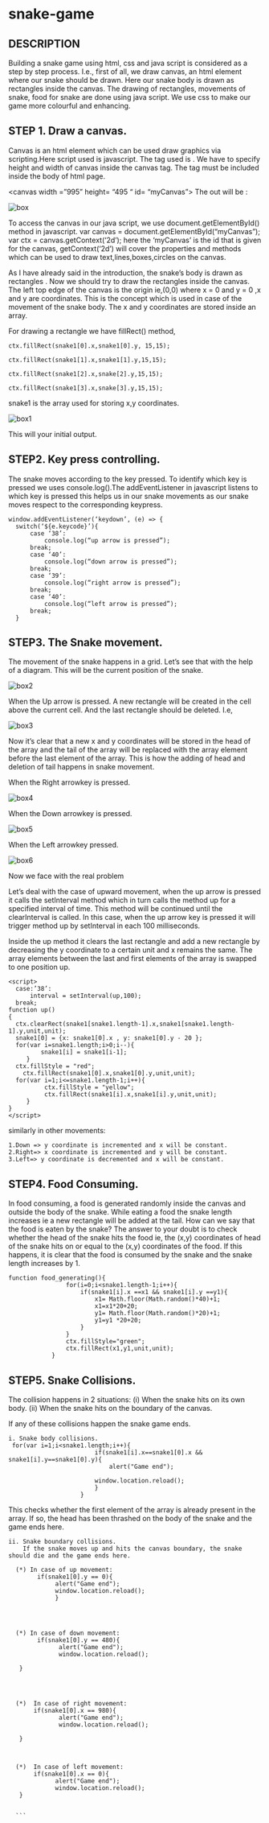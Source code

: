 # snake-game

## DESCRIPTION
  Building a snake game using html, css and java script is considered as a step by step process.
  I.e., first of all, we draw canvas, an html element where our snake should be drawn. Here our snake body is drawn as rectangles inside the canvas. The drawing of rectangles, movements of snake, food for snake are done using java script. We use css to make our game more colourful and enhancing.

## STEP 1. Draw a canvas.
  Canvas is an html element which can be used draw graphics via scripting.Here script used is javascript. The tag used is       <canvas></canvas>. We have to specify height and width of canvas inside the canvas tag. The tag must be included inside the   body of html page.
  
  <canvas  width =”995” height= “495 “ id= “myCanvas”></canvas>
  The out will be :
  
  ![box](https://user-images.githubusercontent.com/52073455/61852263-ab332180-aed6-11e9-8b49-231226c24688.png)
  
  To access the canvas in our java script, we  use document.getElementById() method in javascript.
  var canvas =  document.getElementById(“myCanvas”);
  var ctx = canvas.getContext(‘2d’);
  here the ‘myCanvas’ is the id that is given for the canvas, getContext(‘2d’) will cover the properties and methods which     can be used to draw text,lines,boxes,circles on the canvas.

  As I have already said in the introduction, the snake’s body is drawn as rectangles . Now we should try to draw the         rectangles inside the canvas. The left top edge of the canvas is the origin ie,(0,0) where x = 0 and y = 0 ,x and y are     coordinates. This is the concept which is used in case of the movement of the snake body. The x and y coordinates are       stored inside an array.

  For drawing a rectangle we have fillRect() method,
  ```
  ctx.fillRect(snake1[0].x,snake1[0].y, 15,15);

  ctx.fillRect(snake1[1].x,snake1[1].y,15,15);

  ctx.fillRect(snake1[2].x,snake[2].y,15,15);

  ctx.fillRect(snake1[3].x,snake[3].y,15,15);
  
  ```

  snake1 is the array used for storing x,y coordinates.

  ![box1](https://user-images.githubusercontent.com/52073455/61852433-1bda3e00-aed7-11e9-8644-a2391e4b1e2f.png)

  This will your initial output.
## STEP2. Key press controlling.
   The snake moves according to the key pressed. To identify which key is pressed we uses console.log().The                    addEventListener in javascript listens to which key is pressed this helps us in our snake movements as our snake moves      respect to the corresponding keypress.
  ```
  window.addEventListener(‘keydown’, (e) => {
	switch(‘${e.keycode}’){
		case ‘38’:
			console.log(“up arrow is pressed”);
		break;
		case ‘40’:
			console.log(“down arrow is pressed”);
		break;
		case ‘39’:
			console.log(“right arrow is pressed”);
		break;
		case ‘40’:
			console.log(“left arrow is pressed”);
		break;
	}
  ```
  
## STEP3. The Snake movement.
  The movement of the snake happens in a grid. Let’s see that with the help of a diagram.
  This will be the current position of the snake.

  ![box2](https://user-images.githubusercontent.com/52073455/61852744-d2d6b980-aed7-11e9-917e-708a5e5e8ee0.png)

  When the Up arrow is pressed.
  A new rectangle will be created in the cell above the current cell. And the last rectangle should be deleted. I.e,
  
  ![box3](https://user-images.githubusercontent.com/52073455/61852796-f26de200-aed7-11e9-8331-32066a247889.png)

  Now it’s clear that a new x and y coordinates will be stored in the head of the array and the tail of the array will be     replaced with the array element before the last element of the array. This is how the adding of head and deletion of tail   happens in snake movement.
  
  When the Right arrowkey is pressed.
  
  ![box4](https://user-images.githubusercontent.com/52073455/61853133-c2730e80-aed8-11e9-869b-ec6690c6f4dd.png)


  When the Down arrowkey is pressed.
  
  ![box5](https://user-images.githubusercontent.com/52073455/61853219-fc441500-aed8-11e9-82c8-79c3d36a3e2c.png)
  
  When the Left arrowkey pressed.
  
  ![box6](https://user-images.githubusercontent.com/52073455/61853258-1a117a00-aed9-11e9-9aa3-4c5497574ea1.png)
  
  Now we face with the real problem
 
  Let’s deal with the case of upward movement, when the up arrow is pressed it calls the setInterval method which in turn     calls the method up for a specified interval of time. This method will be continued until the clearInterval is called. In   this case, when the up arrow key is pressed it will trigger method up by setInterval in each 100 milliseconds.  

  Inside the up method it clears the last rectangle and add a new rectangle by decreasing the y coordinate to a certain unit   and x remains the same. The array elements between the last and first elements of the array is swapped to one position up.

  
  ```
  <script>
    case:’38’:
	    interval = setInterval(up,100);
    break;
  function up()
  {
  	ctx.clearRect(snake1[snake1.length-1].x,snake1[snake1.length-1].y,unit,unit);
  	snake1[0] = {x: snake1[0].x , y: snake1[0].y - 20 };
  	for(var i=snake1.length;i>0;i--){
         snake1[i] = snake1[i-1];
     }
  	ctx.fillStyle = "red";
    ctx.fillRect(snake1[0].x,snake1[0].y,unit,unit);
  	for(var i=1;i<=snake1.length-1;i++){
          ctx.fillStyle = "yellow";
          ctx.fillRect(snake1[i].x,snake1[i].y,unit,unit); 
     }
  }
  </script>
  ```
  
  similarly in other movements:
  
	1.Down => y coordinate is incremented and x will be constant.
	2.Right=> x coordinate is incremented and y will be constant.
	3.Left=> y coordinate is decremented and x will be constant.
  
## STEP4. Food Consuming.
  In food consuming, a food is generated randomly inside the canvas and outside the body of the snake.
  While eating a food the snake length increases ie a new rectangle will be added at the tail. How can we say that the food   is eaten by the snake? The answer to your doubt is to check whether the head of the snake hits the food ie, the (x,y)       coordinates of head of the snake hits on or equal to  the (x,y) coordinates of the food. If this happens, it is clear that   the food is consumed by the snake and the snake length increases by 1.
  
  ```
  function food_generating(){
                for(i=0;i<snake1.length-1;i++){
                    if(snake1[i].x ==x1 && snake1[i].y ==y1){
                        x1= Math.floor(Math.random()*40)+1;
                        x1=x1*20+20;
                        y1= Math.floor(Math.random()*20)+1;
                        y1=y1 *20+20;
                    }
                }
                ctx.fillStyle="green";
                ctx.fillRect(x1,y1,unit,unit);  
            }
  ```  
  
  ## STEP5. Snake Collisions.
   The collision happens in 2 situations:
    (i) When the snake hits on its own body.
    (ii) When the snake hits on the boundary of the canvas.
    
   If  any of these collisions happen the snake game ends.
   
   ```
   i. Snake body collisions.
	for(var i=1;i<snake1.length;i++){
                        if(snake1[i].x==snake1[0].x && snake1[i].y==snake1[0].y){
                            alert("Game end");
                           
                        window.location.reload();
                        }
                    }
  ```
  This checks whether the first element of the array is already present in the array. If so, the head has been thrashed on     the body of the snake and the game ends here.
  
  ```
  ii. Snake boundary collisions.
 	  If the snake moves up and hits the canvas boundary, the snake should die and the game ends here.
    
    (*) In case of up movement:
	      if(snake1[0].y == 0){
             alert("Game end");
             window.location.reload();
             }
    
   
   
   
    (*) In case of down movement:
	      if(snake1[0].y == 480){
              alert("Game end");
              window.location.reload();
     
     }
     
    
    
    
    (*)  In case of right movement:
         if(snake1[0].x == 980){
              alert("Game end");
              window.location.reload();
            
     }
     
   
    
    (*)  In case of left movement:
         if(snake1[0].x == 0){
             alert("Game end");
             window.location.reload();   
     }  
     
     
    ```         
    

    



  
  
  
